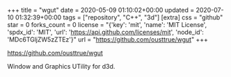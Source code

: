+++
title = "wgut"
date = 2020-05-09 01:10:02+00:00
updated = 2020-07-10 01:32:39+00:00
tags = ["repository", "C++", "3d"]
[extra]
css = "github"
star = 0
forks_count = 0
license = "{'key': 'mit', 'name': 'MIT License', 'spdx_id': 'MIT', 'url': 'https://api.github.com/licenses/mit', 'node_id': 'MDc6TGljZW5zZTEz'}"
url = "https://github.com/ousttrue/wgut"
+++

<https://github.com/ousttrue/wgut>

Window and Graphics UTility for d3d.
